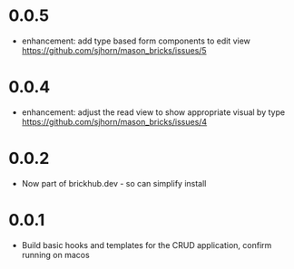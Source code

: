 # 0.0.5

- enhancement: add type based form components to edit view https://github.com/sjhorn/mason_bricks/issues/5 
# 0.0.4

- enhancement: adjust the read view to show appropriate visual by type https://github.com/sjhorn/mason_bricks/issues/4 
# 0.0.2

- Now part of brickhub.dev - so can simplify install
# 0.0.1

- Build basic hooks and templates for the CRUD application, confirm running on macos
